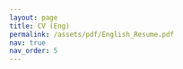 ```yaml
---
layout: page
title: CV (Eng)
permalink: /assets/pdf/English_Resume.pdf
nav: true
nav_order: 5
---
```

